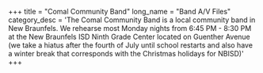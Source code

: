 +++
title = "Comal Community Band"
long_name = "Band A/V Files"
category_desc = 'The Comal Community Band is a local community band in New Braunfels.  We rehearse most Monday nights from 6:45 PM - 8:30 PM at the New Braunfels ISD Ninth Grade Center located on Guenther Avenue (we take a hiatus after the fourth of July until school restarts and also have a winter break that corresponds with the Christmas holidays for NBISD)'
+++
